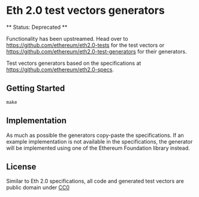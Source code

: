 # Eth 2.0 test vectors generators

** Status: Deprecated **

Functionality has been upstreamed.
Head over to https://github.com/ethereum/eth2.0-tests for the test vectors
or https://github.com/ethereum/eth2.0-test-generators for their generators.

Test vectors generators based on the specifications at https://github.com/ethereum/eth2.0-specs.

## Getting Started

```
make
```

## Implementation

As much as possible the generators copy-paste the specifications. If an example implementation
is not available in the specifications, the generator will be implemented using one of the
Ethereum Foundation library instead.

## License

Similar to Eth 2.0 specifications, all code and generated test vectors
are public domain under [CC0](https://creativecommons.org/publicdomain/zero/1.0/)
